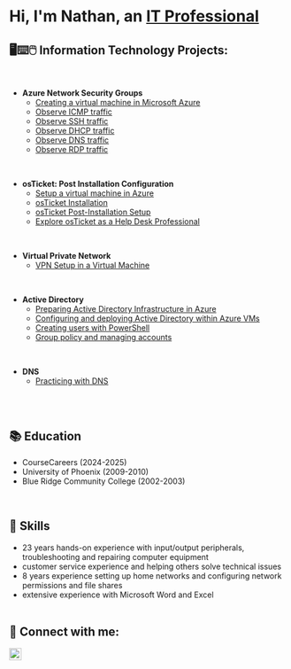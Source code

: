 <h1>Hi, I'm Nathan, an <a href="https://www.linkedin.com/in/nathan-haywood-446826143/">IT Professional</a>
<h2>🖥⌨🖱 Information Technology Projects:</h2>
<br/>

- <b>Azure Network Security Groups</b>
  - [Creating a virtual machine in Microsoft Azure](https://github.com/nph84/Network-Security-Groups-and-Inspecting-Network-Protocols)
  - [Observe ICMP traffic](https://github.com/nph84/Observing-ICMP-traffic)
  - [Observe SSH traffic](https://github.com/nph84/Observe-SSH-traffic)
  - [Observe DHCP traffic](https://github.com/nph84/Observe-DHCP-traffic)
  - [Observe DNS traffic](https://github.com/nph84/Observe-DNS-traffic)
  - [Observe RDP traffic](https://github.com/nph84/Observe-RDP-traffic)
<br/>

  
- <b>osTicket: Post Installation Configuration</b>
  - [Setup a virtual machine in Azure](https://github.com/nph84/Setup-a-virtual-machine-in-Azure)
  - [osTicket Installation](https://github.com/nph84/Install-osTicket)
  - [osTicket Post-Installation Setup](https://github.com/nph84/After-installation-config-of-osTicket)
  - [Explore osTicket as a Help Desk Professional](https://github.com/nph84/Explore-osTicket-as-a-Help-Desk-Professional)
<br/>


- <b>Virtual Private Network</b>
  - [VPN Setup in a Virtual Machine ](https://github.com/nph84/VPN-Setup-in-a-Virtual-Machine)
 <br/>

 
- <b>Active Directory</b>
  - [Preparing Active Directory Infrastructure in Azure](https://github.com/nph84/Preparing-Active-Directory-Infrastructure-in-Azure)
  - [Configuring and deploying Active Directory within Azure VMs](https://github.com/nph84/Configuring-Active-Directory-within-Azure-VMs)
  - [Creating users with PowerShell](https://github.com/nph84/Creating-users-with-PowerShell)
  - [Group policy and managing accounts](https://github.com/nph84/Group-policy-and-managing-accounts)
<br/>


- <b>DNS</b>
  - [Practicing with DNS](https://github.com/nph84/Practicing-DNS)
<br/>


<br/>



## 📚 Education

  - CourseCareers (2024-2025)
  - University of Phoenix (2009-2010)
  - Blue Ridge Community College (2002-2003)

<br/>



## 🧰 Skills

  - 23 years hands-on experience with input/output peripherals, troubleshooting and repairing computer equipment<br/>
  - customer service experience and helping others solve technical issues <br/>
  - 8 years experience setting up home networks and configuring network permissions and file shares <br/>
  - extensive experience with Microsoft Word and Excel <br/> <br/>
    

<h2> 📱 Connect with me:</h2>

[<img align="left" alt="JoshMadakor | LinkedIn" width="22px" src="https://cdn.jsdelivr.net/npm/simple-icons@v3/icons/linkedin.svg" />][linkedin]

[linkedin]: https://www.linkedin.com/in/nathan-haywood-446826143/
